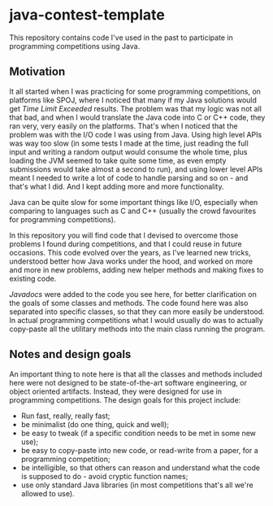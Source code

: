 # java-contest-template

This repository contains code I've used in the past to participate in programming competitions using Java.

## Motivation

It all started when I was practicing for some programming competitions, on platforms like SPOJ, where I noticed that many if my Java solutions would get _Time Limit Exceeded_ results. The problem was that my logic was not all that bad, and when I would translate the Java code into C or C++ code, they ran very, very easily on the platforms. That's when I noticed that the problem was with the I/O code I was using from Java. Using high level APIs was way too slow (in some tests I made at the time, just reading the full input and writing a random output would consume the whole time, plus loading the JVM seemed to take quite some time, as even empty submissions would take almost a second to run), and using lower level APIs meant I needed to write a lot of code to handle parsing and so on - and that's what I did. And I kept adding more and more functionality.

Java can be quite slow for some important things like I/O, especially when comparing to languages such as C and C++ (usually the crowd favourites for programming competitions).

In this repository you will find code that I devised to overcome those problems I found during competitions, and that I could reuse in future occasions. This code evolved over the years, as I've learned new tricks, understood better how Java works under the hood, and worked on more and more in new problems, adding new helper methods and making fixes to existing code.

_Javadocs_ were added to the code you see here, for better clarification on the goals of some classes and methods.
The code found here was also separated into specific classes, so that they can more easily be understood.
In actual programming competitions what I would usually do was to actually copy-paste all the utilitary methods into the main class running the program.

## Notes and design goals

An important thing to note here is that all the classes and methods included here were not designed to be state-of-the-art software engineering, or object oriented artifacts.
Instead, they were designed for use in programming competitions.
The design goals for this project include:
+ Run fast, really, really fast;
+ be minimalist (do one thing, quick and well);
+ be easy to tweak (if a specific condition needs to be met in some new use);
+ be easy to copy-paste into new code, or read-write from a paper, for a programming competition;
+ be intelligible, so that others can reason and understand what the code is supposed to do - avoid cryptic function names;
+ use only standard Java libraries (in most competitions that's all we're allowed to use).
